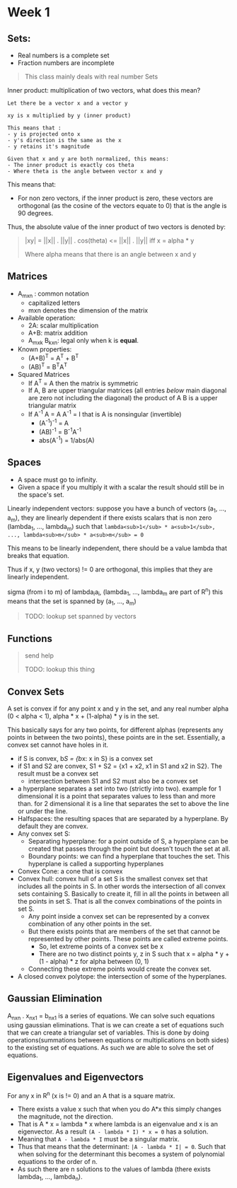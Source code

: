 # Week 1

## Sets:

- Real numbers is a complete set
- Fraction numbers are incomplete

> This class mainly deals with real number Sets

Inner product: multiplication of two vectors, what does this mean?

```
Let there be a vector x and a vector y

xy is x multiplied by y (inner product)

This means that :
- y is projected onto x
- y's direction is the same as the x
- y retains it's magnitude

Given that x and y are both normalized, this means:
- The inner product is exactly cos theta
- Where theta is the angle between vector x and y
```

This means that:
- For non zero vectors, if the inner product is zero, these vectors are orthogonal (as the cosine of the vectors equate to 0) that is the angle is 90 degrees.

Thus, the absolute value of the inner product of two vectors is denoted by:
> |xy| = ||x|| . ||y|| . cos(theta) <=  ||x|| . ||y|| iff x = alpha * y
>
> Where alpha means that there is an angle between x and y

## Matrices

- A<sub>mxn</sub> : common notation
  - capitalized letters
  - mxn denotes the dimension of the matrix
- Available operation:
  - 2A: scalar multiplication
  - A+B: matrix addition
  - A<sub>mxk</sub> B<sub>kxn</sub>: legal only when k is **equal**.
- Known properties:
  - (A+B)<sup>T</sup> = A<sup>T</sup> + B<sup>T</sup>
  - (AB)<sup>T</sup> = B<sup>T</sup>A<sup>T</sup>
- Squared Matrices
  - If A<sup>T</sup> = A then the matrix is symmetric
  - If A, B are upper triangular matrices (all entries *below* main diagonal are zero not including the diagonal) the product of A B is a upper triangular matrix
  - If A<sup>-1</sup> A = A A<sup>-1</sup> = I that is A is nonsingular (invertible)
    - (A<sup>-1</sup>)<sup>-1</sup> = A
    - (AB)<sup>-1</sup> = B<sup>-1</sup>A<sup>-1</sup>
    - abs(A<sup>-1</sup>) = 1/abs(A)

## Spaces

- A space must go to infinity.
- Given a space if you multiply it with a scalar the result should still be in the space's set.

Linearly independent vectors: suppose you have a bunch of vectors (a<sub>1</sub>, ..., a<sub>m</sub>), they are linearly dependent if there exists scalars that is non zero (lambda<sub>1</sub>, ..., lambda<sub>m</sub>) such that `lambda<sub>1</sub> * a<sub>1</sub>, ..., lambda<sub>m</sub> * a<sub>m</sub> = 0`

This means to be linearly independent, there should be a value lambda that breaks that equation.

Thus if x, y (two vectors) != 0  are orthogonal, this implies that they are linearly independent.


sigma (from i to m) of lambda<sub>i</sub>a<sub>i</sub>, (lambda<sub>1</sub>, ..., lambda<sub>m</sub> are part of R<sup>n</sup>) this means that the set is spanned by (a<sub>1</sub>, ..., a<sub>m</sub>)

> TODO: lookup set spanned by vectors

## Functions

> send help
>
> TODO: lookup this thing

## Convex Sets

A set is convex if for any point x and y in the set, and any real number alpha (0 < alpha < 1), alpha * x + (1-alpha) * y is in the set.

This basically says for any two points, for different alphas (represents any points in between the two points), these points are in the set. Essentially, a convex set cannot have holes in it.

- if S is convex, b*S = {b*x: x in S} is a convex set
- if S1 and S2 are convex, S1 + S2 = {x1 + x2, x1 in S1 and x2 in S2}. The result must be a convex set
  - intersection between S1 and S2 must also be a convex set
- a hyperplane separates a set into two (strictly into two). example for 1 dimensional it is a point that separates values to less than and more than. for 2 dimensional it is a line that separates the set to above the line or under the line.
- Halfspaces: the resulting spaces that are separated by a hyperplane. By default they are convex.
- Any convex set S:
  - Separating hyperplane: for a point outside of S, a hyperplane can be created that passes through the point but doesn't touch the set at all.
  - Boundary points: we can find a hyperplane that touches the set. This hyperplane is called a supporting hyperplanes
- Convex Cone: a cone that is convex
- Convex hull: convex hull of a set S is the smallest convex set that includes all the points in S. In other words the intersection of all convex sets containing S. Basically to create it, fill in all the points in between all the points in set S. That is all the convex combinations of the points in set S.
  - Any point inside a convex set can be represented by a convex combination of any other points in the set.
  - But there exists points that are members of the set that cannot be represented by other points. These points are called extreme points.
    - So, let extreme points of a convex set be x
    - There are no two distinct points y, z in S such that x = alpha * y + (1 - alpha) * z for alpha between (0, 1)
  - Connecting these extreme points would create the convex set.
- A closed convex polytope: the intersection of some of the hyperplanes.

## Gaussian Elimination
A<sub>nxn</sub> . x<sub>nx1</sub> = b<sub>nx1</sub> is a series of equations. We can solve such equations using gaussian eliminations. That is we can create a set of equations such that we can create a triangular set of variables. This is done by doing operations(summations between equations or multiplications on both sides) to the existing set of equations. As such we are able to solve the set of equations.

## Eigenvalues and Eigenvectors
For any x in R<sup>n</sup> (x is != 0) and an A that is a square matrix.
- There exists a value x such that when you do A*x this simply changes the magnitude, not the direction.
- That is A * x = lambda * x where lambda is an eigenvalue and x is an eigenvector. As a result `(A - lambda * I) * x = 0` has a solution.
- Meaning that `A - lambda * I` must be a singular matrix.
- Thus that means that the determinant: `|A - lambda * I| = 0`. Such that when solving for the determinant this becomes a system of polynomial equations to the order of n.
- As such there are n solutions to the values of lambda (there exists lambda<sub>1</sub>, ..., lambda<sub>n</sub>). 
